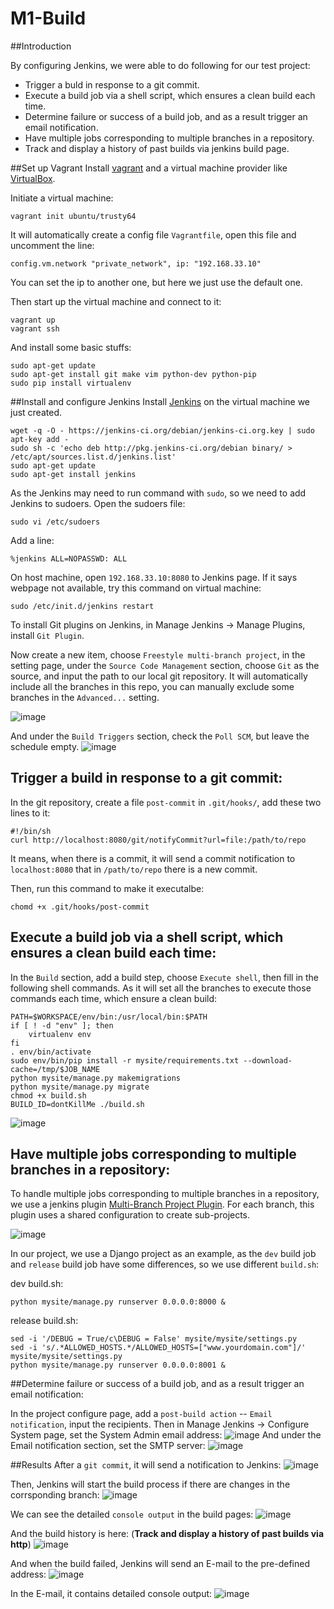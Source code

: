 # M1-Build

##Introduction

By configuring Jenkins, we were able to do following for our test project:      
  
 * Trigger a buld in response to a git commit.
 * Execute a build job via a shell script, which ensures a clean build each time.
 * Determine failure or success of a build job, and as a result trigger an email notification.
 * Have multiple jobs corresponding to multiple branches in a repository. 
 * Track and display a history of past builds via jenkins build page.

##Set up Vagrant
Install [vagrant](https://www.vagrantup.com/downloads.html) and a virtual machine provider like [VirtualBox](https://www.virtualbox.org/wiki/Downloads).

Initiate a virtual machine:

	vagrant init ubuntu/trusty64
It will automatically create a config file `Vagrantfile`, open this file and uncomment the line:

	config.vm.network "private_network", ip: "192.168.33.10"

You can set the ip to another one, but here we just use the default one.

Then start up the virtual machine and connect to it:

	vagrant up
	vagrant ssh
	
And install some basic stuffs:

	sudo apt-get update
	sudo apt-get install git make vim python-dev python-pip
	sudo pip install virtualenv
##Install and configure Jenkins
Install [Jenkins](https://jenkins-ci.org/) on the virtual machine we just created.
		
	wget -q -O - https://jenkins-ci.org/debian/jenkins-ci.org.key | sudo apt-key add -
	sudo sh -c 'echo deb http://pkg.jenkins-ci.org/debian binary/ > /etc/apt/sources.list.d/jenkins.list'
	sudo apt-get update
	sudo apt-get install jenkins
As the Jenkins may need to run command with `sudo`, so we need to add Jenkins to sudoers. Open the sudoers file:

	sudo vi /etc/sudoers

Add a line:

	%jenkins ALL=NOPASSWD: ALL


On host machine, open `192.168.33.10:8080` to Jenkins page. If it says webpage not available, try this command on virtual machine:

	sudo /etc/init.d/jenkins restart
	
To install Git plugins on Jenkins, in Manage Jenkins -> Manage Plugins, install `Git Plugin`.

Now create a new item, choose `Freestyle multi-branch project`, in the setting page, under the `Source Code Management` section, choose `Git` as the source, and input the path to our local git repository. It will automatically include all the branches in this repo, you can manually exclude some branches in the `Advanced...` setting. 

![image](https://raw.githubusercontent.com/DevOpsGHZ/M1-Build/master/screenshots/project-config-git.png)

And under the `Build Triggers` section, check the `Poll SCM`, but leave the schedule empty. 
![image](https://raw.githubusercontent.com/DevOpsGHZ/M1-Build/master/screenshots/project-config-trigger.png)


## Trigger a build in response to a git commit:

In the git repository, create a file `post-commit` in `.git/hooks/`, add these two lines to it:

	#!/bin/sh
	curl http://localhost:8080/git/notifyCommit?url=file:/path/to/repo
	
It means, when there is a commit, it will send a commit notification to `localhost:8080` that in `/path/to/repo` there is a new commit.

Then, run this command to make it executalbe:

	chomd +x .git/hooks/post-commit



## Execute a build job via a shell script, which ensures a clean build each time:

In the `Build` section, add a build step, choose `Execute shell`, then fill in the following shell commands. As it will set all the branches to execute those commands each time, which ensure a clean build: 


	PATH=$WORKSPACE/env/bin:/usr/local/bin:$PATH
	if [ ! -d "env" ]; then
        virtualenv env
	fi
	. env/bin/activate
	sudo env/bin/pip install -r mysite/requirements.txt --download-cache=/tmp/$JOB_NAME
	python mysite/manage.py makemigrations
	python mysite/manage.py migrate
	chmod +x build.sh
	BUILD_ID=dontKillMe ./build.sh
	
![image](https://raw.githubusercontent.com/DevOpsGHZ/M1-Build/master/screenshots/project-config-build.png)


## Have multiple jobs corresponding to multiple branches in a repository:

To handle multiple jobs corresponding to multiple branches in a repository, we use a jenkins plugin [Multi-Branch Project Plugin](https://wiki.jenkins-ci.org/display/JENKINS/Multi-Branch+Project+Plugin). For each branch, this plugin uses a shared configuration to create sub-projects.

![image](https://raw.githubusercontent.com/DevOpsGHZ/M1-Build/master/screenshots/multi-branch-plugin.png)

In our project, we use a Django project as an example, as the `dev` build job and `release` build job have some differences, so we use different `build.sh`:

dev build.sh:
	
	python mysite/manage.py runserver 0.0.0.0:8000 &

release build.sh:

	sed -i '/DEBUG = True/c\DEBUG = False' mysite/mysite/settings.py
	sed -i 's/.*ALLOWED_HOSTS.*/ALLOWED_HOSTS=["www.yourdomain.com"]/' mysite/mysite/settings.py
	python mysite/manage.py runserver 0.0.0.0:8001 &


##Determine failure or success of a build job, and as a result trigger an email notification:

In the project configure page, add a `post-build action` -- `Email notification`, input the recipients. Then in Manage Jenkins -> Configure System page, set the System Admin email address:
![image](https://raw.githubusercontent.com/DevOpsGHZ/M1-Build/master/screenshots/general-config-address.png)
And under the Email notification section, set the SMTP server:
![image](https://raw.githubusercontent.com/DevOpsGHZ/M1-Build/master/screenshots/general-config-email.png)


##Results
After a `git commit`, it will send a notification to Jenkins:
![image](https://raw.githubusercontent.com/DevOpsGHZ/M1-Build/master/screenshots/trigger-a-build.png)

Then, Jenkins will start the build process if there are changes in the corrsponding branch:
![image](https://raw.githubusercontent.com/DevOpsGHZ/M1-Build/master/screenshots/building.png)

We can see the detailed `console output` in the build pages:
![image](https://raw.githubusercontent.com/DevOpsGHZ/M1-Build/master/screenshots/console-output.png)

And the build history is here: (**Track and display a history of past builds via http**)
![image](https://raw.githubusercontent.com/DevOpsGHZ/M1-Build/master/screenshots/build-history.png)

And when the build failed, Jenkins will send an E-mail to the pre-defined address:
![image](https://raw.githubusercontent.com/DevOpsGHZ/M1-Build/master/screenshots/fail.png)

In the E-mail, it contains detailed console output:
![image](https://raw.githubusercontent.com/DevOpsGHZ/M1-Build/master/screenshots/fail-email.png)
